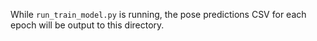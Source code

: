 While `run_train_model.py` is running, the pose predictions CSV for each epoch will be output to this directory.